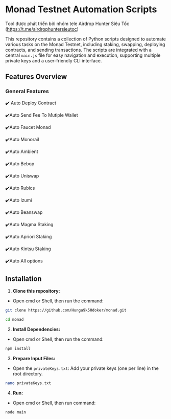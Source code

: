 # Monad Testnet Automation Scripts

Tool được phát triển bởi nhóm tele Airdrop Hunter Siêu Tốc (https://t.me/airdrophuntersieutoc)

This repository contains a collection of Python scripts designed to automate various tasks on the Monad Testnet, including staking, swapping, deploying contracts, and sending transactions. The scripts are integrated with a central `main.js` file for easy navigation and execution, supporting multiple private keys and a user-friendly CLI interface.

## Features Overview

### General Features

✔️ Auto Deploy Contract

✔️Auto Send Fee To Mutiple Wallet

✔️Auto Faucet Monad

✔️Auto Monorail

✔️Auto Ambient

✔️Auto Bebop

✔️Auto Uniswap

✔️Auto Rubics

✔️Auto Izumi

✔️Auto Beanswap

✔️Auto Magma Staking

✔️Auto Apriori Staking

✔️Auto Kintsu Staking

✔️Auto All options

## Installation

1. **Clone this repository:**

- Open cmd or Shell, then run the command:

```sh
git clone https://github.com/Hunga9k50doker/monad.git
```

```sh
cd monad
```

2. **Install Dependencies:**

- Open cmd or Shell, then run the command:

```sh
npm install
```

3. **Prepare Input Files:**

- Open the `privateKeys.txt`: Add your private keys (one per line) in the root directory.

```sh
nano privateKeys.txt
```

4. **Run:**

- Open cmd or Shell, then run command:

```sh
node main
```
